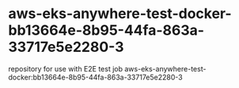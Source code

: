 # aws-eks-anywhere-test-docker-bb13664e-8b95-44fa-863a-33717e5e2280-3
repository for use with E2E test job aws-eks-anywhere-test-docker:bb13664e-8b95-44fa-863a-33717e5e2280-3
